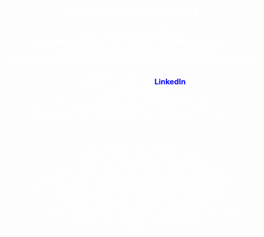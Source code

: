 <html lang="en">
<head>
    <meta charset="UTF-8">
    <meta name="viewport" content="width=device-width, initial-scale=1.0">
    <title>Gokul Gangadharan</title>
    <style>
        body {
            margin: 0;
            padding: 0;
            background-image: url('https://images.pexels.com/photos/255379/pexels-photo-255379.jpeg?cs=srgb&dl=pexels-miguel-%C3%A1-padri%C3%B1%C3%A1n-255379.jpg&fm=jpg&_gl=1*p2vc3p*_ga*MTI1ODg0NDkxMC4xNzA4MzIzODUx*_ga_8JE65Q40S6*MTcwODMyMzg1MS4xLjEuMTcwODMyMzg1My4wLjAuMA..');
            background-size: cover;
            color: white;
            text-align: center;
            font-size: 20px;
            font-weight: bold;
        }
        .container {
            padding: 20px;
            display: inline-block;
        }
        a {
            color: white; /* Default link color */
            text-decoration: none; /* Remove underline */
        }
        a.linkedin {
            color: blue; /* LinkedIn link color */
        }
        form {
            border: 2px solid black;
            padding: 20px;
            display: inline-block;
            margin-top: 20px;
        }
        input[type="text"],
        input[type="tel"],
        input[type="email"],
        input[type="submit"] {
            padding: 10px;
            margin-bottom: 10px;
            border: 2px solid black;
            border-radius: 5px;
            width: 100%;
            box-sizing: border-box; /* Ensure input width includes padding */
        }
        label {
            font-size: 20px;
            display: block;
            margin-bottom: 5px;
        }
    </style>
</head>
<body>
    <div class="container">
        <h1 style="font-size: 36px;">Gokul Gangadharan</h1>
        <p>
            👋 Hi, I’m Gokul Gangadharan<br>
            👀 I’m interested in Tech, Gadgets, and Space science<br>
            🌱 I’m learning Data Analytics at Durham College<br>
            📈 I'm currently looking for Co-op opportunities in Data Analytics | BI | Supply Chain | Shipping<br>
            📫 How to reach me: <a href="linkedin.com/in/gokul-gangadharan-13gg" class="linkedin">LinkedIn</a><br>
            📞 Cell: 4377997153<br>
            📧 Email: <a href="mailto:gokulgangadharan13@gmail.com">gokulgangadharan13@gmail.com</a><br>
            🏠 Address: 1973 Secretariat Place, Oshawa, ON, L1L1C7
        </p>
    </div>

    <h1>Connect with Me</h1>
    <form action="submit.php" method="POST">
        <label for="name">Name:</label><br>
        <input type="text" id="name" name="name"><br>
        <label for="organization">Organization:</label><br>
        <input type="text" id="organization" name="organization"><br>
        <label for="phone">Phone Number:</label><br>
        <input type="tel" id="phone" name="phone"><br>
        <label for="email">Email:</label><br>
        <input type="email" id="email" name="email"><br><br>
        <input type="submit" value="Submit">
    </form>
</body>
</html>
